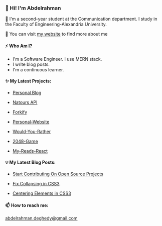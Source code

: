 ### 👋 Hi! I'm Abdelrahman


💎 I'm a second-year student at the Communication department. I study in the Faculty of Engineering-Alexandria University.

💎 You can visit [my website](https://abdelrahman-deghedy.vercel.app/) to find more about me

#### ⚡ Who Am I?

- I'm a Software Engineer. I use MERN stack.
- I write blog posts.
- I'm a continuous learner.

#### ✨ My Latest Projects:

- [Personal Blog](https://github.com/AbdelrahmanDeghedy/Personal-Blog)

- [Natours API](https://github.com/AbdelrahmanDeghedy/Natours-API)

- [Forkify](https://github.com/AbdelrahmanDeghedy/Forkify)

- [Personal-Website](https://github.com/AbdelrahmanDeghedy/Personal-Website)

- [Would-You-Rather](https://github.com/AbdelrahmanDeghedy/Would-You-Rather)

- [2048-Game](https://github.com/AbdelrahmanDeghedy/2048-Game)

- [My-Reads-React](https://github.com/AbdelrahmanDeghedy/My-Reads-React)

#### 💡 My Latest Blog Posts:

- [Start Contributing On Open Source Projects](https://dev.to/abdelrahmandeghedy/start-contributing-on-open-source-projects-4gdd)

- [Fix Collapsing in CSS3](https://dev.to/abdelrahmandeghedy/fixing-collapsing-in-css-9ic)

- [Centering Elements in CSS3](https://dev.to/abdelrahmandeghedy/centering-elements-in-css3-52cf)


#### 📫 How to reach me: 

abdelrahman.deghedy@gmail.com
<!--
**AbdelrahmanDeghedy/AbdelrahmanDeghedy** is a ✨ _special_ ✨ repository because its `README.md` (this file) appears on your GitHub profile.
fhfh
